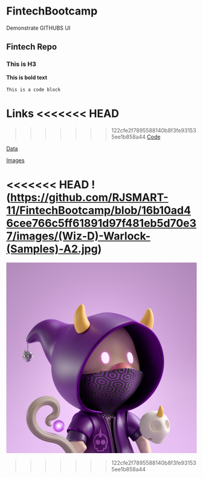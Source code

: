 # FintechBootcamp
Demonstrate GITHUBS UI
## Fintech Repo

### This is H3

**This is bold text**

`This is a code block`

**Links**
<<<<<<< HEAD
=======

>>>>>>> 122cfe2f7895588140b8f3fe931535ee1b858a44
[Code](https://github.com/RJSMART-11/FintechBootcamp/tree/main/code)

[Data](https://github.com/RJSMART-11/FintechBootcamp/tree/main/data)

[Images](https://github.com/RJSMART-11/FintechBootcamp/tree/main/images)

<<<<<<< HEAD
!(https://github.com/RJSMART-11/FintechBootcamp/blob/16b10ad46cee766c5ff61891d97f481eb5d70e37/images/(Wiz-D)-Warlock-(Samples)-A2.jpg)
=======
![image 1](https://github.com/RJSMART-11/FintechBootcamp/blob/16b10ad46cee766c5ff61891d97f481eb5d70e37/images/(Wiz-D)-Warlock-(Samples)-A2.jpg)
>>>>>>> 122cfe2f7895588140b8f3fe931535ee1b858a44
